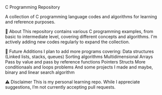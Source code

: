 C Programming Repository

A collection of C programming language codes and algorithms for learning and reference purposes.

📌 About
This repository contains various C programming examples, from basic to intermediate level, covering different concepts and algorithms. I'm actively adding new codes regularly to expand the collection.

📅 Future Additions
I plan to add more programs covering:
Data structures (Linked lists, stacks, queues)
Sorting algorithms
Multidimensional Arrays
Pass by value and pass by reference functions
Pointers
Structs
More conditionaals and loops problems
And some projects I made
and maybe, binary and linear search algorithm

⚠️ Disclaimer
This is my personal learning repo. While I appreciate suggestions, I’m not currently accepting pull requests.
